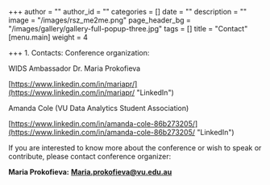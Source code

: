 +++
author = ""
author_id = ""
categories = []
date = ""
description = ""
image = "/images/rsz_me2me.png"
page_header_bg = "/images/gallery/gallery-full-popup-three.jpg"
tags = []
title = "Contact"
[menu.main]
weight = 4

+++
1\. Contacts: Conference organization: 

WIDS Ambassador Dr. Maria Prokofieva

[https://www.linkedin.com/in/mariapr/](https://www.linkedin.com/in/mariapr/ "LinkedIn")

 Amanda Cole (VU Data Analytics Student Association) 

[https://www.linkedin.com/in/amanda-cole-86b273205/](https://www.linkedin.com/in/amanda-cole-86b273205/ "LinkedIn")

If you are interested to know more about the conference or wish to speak or contribute, please contact conference organizer:

 **Maria Prokofieva:** **Maria.prokofieva@vu.edu.au**